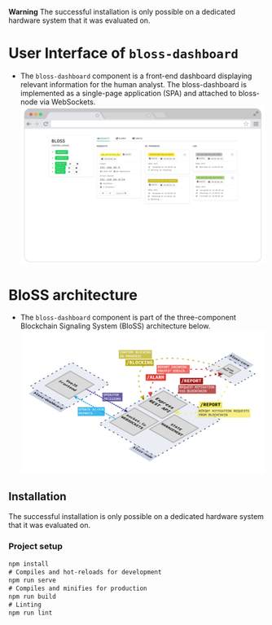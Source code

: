 **Warning**
The successful installation is only possible on a dedicated hardware system that it was evaluated on. 

# User Interface of `bloss-dashboard`
- The `bloss-dashboard` component is a front-end dashboard displaying relevant information for the human analyst. The bloss-dashboard is implemented as a single-page application (SPA) and attached to bloss-node via WebSockets. 
![bloss-dashboard-all-states-c600](/figures/bloss-dashboard-all-states-c600.png)

# BloSS architecture
- The `bloss-dashboard` component is part of the three-component Blockchain Signaling System (BloSS) architecture below.
![bloss-full-architecture](/figures/bloss-full-architecture.png)

## Installation 
The successful installation is only possible on a dedicated hardware system that it was evaluated on. 

### Project setup
```
npm install
# Compiles and hot-reloads for development
npm run serve 
# Compiles and minifies for production
npm run build
# Linting 
npm run lint
```
